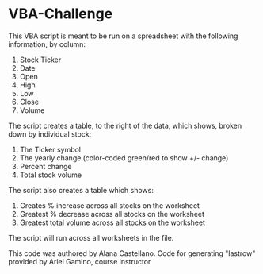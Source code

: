 # VBA-Challenge

This VBA script is meant to be run on a spreadsheet with the following information, by column:
1. Stock Ticker
2. Date
3. Open
4. High
5. Low
6. Close
7. Volume

The script creates a table, to the right of the data, which shows, broken down by individual stock:
1. The Ticker symbol
2. The yearly change (color-coded green/red to show +/- change)
3. Percent change
4. Total stock volume

The script also creates a table which shows:
1. Greates % increase across all stocks on the worksheet
2. Greatest % decrease across all stocks on the worksheet
3. Greatest total volume across all stocks on the worksheet

The script will run across all worksheets in the file. 

This code was authored by Alana Castellano.
Code for generating "lastrow" provided by Ariel Gamino, course instructor
